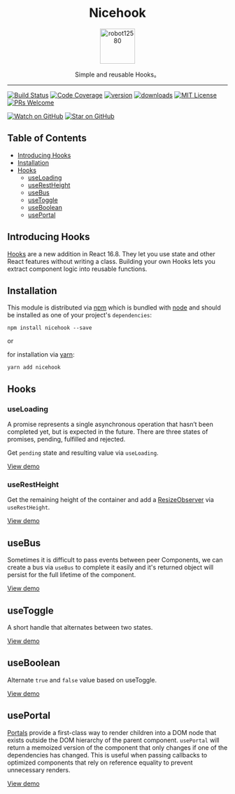 <div align="center">
  <h1>Nicehook</h1>

  <a href="https://github.com/robot12580">
    <img
      width="80"
      alt="robot12580"
      src="https://github.com/robot12580/materials/blob/main/images/dog2.png?raw=true"
    />
  </a>

  <p>Simple and reusable Hooks。</p>
</div>
<hr />
<!-- prettier-ignore-start -->

[![Build Status][build-badge]][build]
[![Code Coverage][coverage-badge]][coverage]
[![version][version-badge]][package]
[![downloads][downloads-badge]][npmtrends]
[![MIT License][license-badge]][license]
[![PRs Welcome][prs-badge]][prs]

[![Watch on GitHub][github-watch-badge]][github-watch]
[![Star on GitHub][github-star-badge]][github-star]

## Table of Contents

- [Introducing Hooks](#introducing-hooks)
- [Installation](#installation)
- [Hooks](#hooks)
  - [useLoading](#useloading)
  - [useRestHeight](#userestheight)
  - [useBus](#usebus)
  - [useToggle](#usetoggle)
  - [useBoolean](#useboolean)
  - [usePortal](#useportal)

## Introducing Hooks

[Hooks][hooks] are a new addition in React 16.8. They let you use state and other React features without writing a class.
Building your own Hooks lets you extract component logic into reusable functions.

## Installation

This module is distributed via [npm][npm] which is bundled with [node][node] and
should be installed as one of your project's `dependencies`:
```
npm install nicehook --save
```
or

for installation via [yarn][yarn]:
```
yarn add nicehook
```


## Hooks

### useLoading

A promise represents a single asynchronous operation that hasn’t been completed yet, but is expected in the future. There are three states of promises, pending, fulfilled and rejected.

Get `pending` state and resulting value via `useLoading`.

[View demo][use-loading-demo]

### useRestHeight

Get the remaining height of the container and add a [ResizeObserver][resize-observer] via `useRestHeight`.

[View demo][use-rest-height-demo]

## useBus

Sometimes it is difficult to pass events between peer Components, we can create a bus via `useBus` to complete it easily and it's returned object will persist for the full lifetime of the component.

[View demo][use-bus-demo]

## useToggle

A short handle that alternates between two states. 

[View demo][use-toggle-demo]

## useBoolean

Alternate `true` and `false` value based on useToggle.

[View demo][use-boolean-demo]

## usePortal

[Portals][portals] provide a first-class way to render children into a DOM node that exists outside the DOM hierarchy of the parent component.
`usePortal` will return a memoized version of the component that only changes if one of the dependencies has changed. This is useful when passing callbacks to optimized components that rely on reference equality to prevent unnecessary renders.

[View demo][use-portal-demo]

[npm]: https://www.npmjs.com/
[yarn]: https://classic.yarnpkg.com
[node]: https://nodejs.org
[build-badge]:https://img.shields.io/github/workflow/status/nicehook/validate?logo=github&style=flat-square
[build]: https://github.com/robot12580/nicehook/actions/workflows/ci.yml/badge.svg
[coverage-badge]: https://img.shields.io/codecov/c/github/robot12580/nicehook.svg?style=flat-square
[coverage]: https://codecov.io/github/nicehook
[version-badge]: https://img.shields.io/npm/v/nicehook.svg?style=flat-square
[package]: https://www.npmjs.com/package/nicehook
[downloads-badge]: https://img.shields.io/npm/dm/nicehook.svg?style=flat-square
[npmtrends]: http://www.npmtrends.com/nicehook
[license-badge]: https://img.shields.io/npm/l/nicehook.svg?style=flat-square
[license]: https://github.com/robot12580/nicehook/blob/master/LICENSE
[prs-badge]: https://img.shields.io/badge/PRs-welcome-brightgreen.svg?style=flat-square
[prs]: http://makeapullrequest.com
[github-watch-badge]: https://img.shields.io/github/watchers/robot12580/nicehook.svg?style=social
[github-watch]: https://github.com/robot12580/nicehook/watchers
[github-star-badge]: https://img.shields.io/github/stars/robot12580/nicehook.svg?style=social
[github-star]: https://github.com/robot12580/nicehook/stargazers
[hooks]: https://react.docschina.org/docs/hooks-custom.html
[resize-observer]: https://developer.mozilla.org/zh-CN/docs/Web/API/ResizeObserver

[use-loading-demo]: https://github.com/robot12580/nicehook/blob/master/src/useLoading/demo/demo.tsx
[use-rest-height-demo]: https://github.com/robot12580/nicehook/blob/master/src/useRestHeight/demo/demo.tsx
[use-bus-demo]: https://github.com/robot12580/nicehook/blob/master/src/useBus/demo/demo.tsx
[use-toggle-demo]: https://github.com/robot12580/nicehook/blob/master/src/useToggle/demo/demo.tsx
[use-boolean-demo]: https://github.com/robot12580/nicehook/blob/master/src/useBoolean/demo/demo.tsx
[use-portal-demo]: https://github.com/robot12580/nicehook/blob/master/src/usePortal/demo/demo.tsx
[portals]: https://reactjs.org/docs/portals.html#gatsby-focus-wrapper